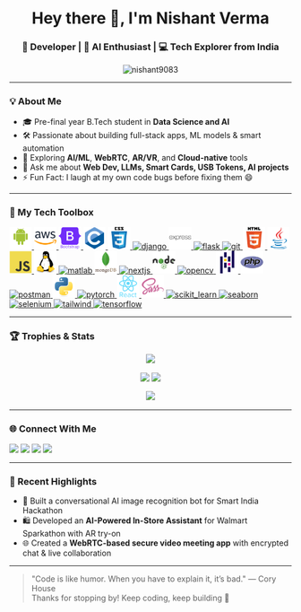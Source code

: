 <h1 align="center">Hey there 👋, I'm Nishant Verma</h1>
<h3 align="center">🚀 Developer | 🧠 AI Enthusiast | 💻 Tech Explorer from India</h3>

<p align="center">
  <img src="https://komarev.com/ghpvc/?username=nishant9083&label=Profile%20views&color=0e75b6&style=flat" alt="nishant9083" />
</p>

---

### 💡 About Me

- 🎓 Pre-final year B.Tech student in **Data Science and AI**
- 🛠️ Passionate about building full-stack apps, ML models & smart automation
- 🤖 Exploring **AI/ML**, **WebRTC**, **AR/VR**, and **Cloud-native** tools
- 💬 Ask me about **Web Dev, LLMs, Smart Cards, USB Tokens, AI projects**
- ⚡ Fun Fact: I laugh at my own code bugs before fixing them 😄

---

### 🚀 My Tech Toolbox

<p align="left">
  <!-- Add your most used or favorite ones here -->
  <a href="https://developer.android.com" target="_blank" rel="noreferrer"> <img src="https://raw.githubusercontent.com/devicons/devicon/master/icons/android/android-original-wordmark.svg" alt="android" width="40" height="40"/> </a> <a href="https://aws.amazon.com" target="_blank" rel="noreferrer"> <img src="https://raw.githubusercontent.com/devicons/devicon/master/icons/amazonwebservices/amazonwebservices-original-wordmark.svg" alt="aws" width="40" height="40"/> </a> <a href="https://getbootstrap.com" target="_blank" rel="noreferrer"> <img src="https://raw.githubusercontent.com/devicons/devicon/master/icons/bootstrap/bootstrap-plain-wordmark.svg" alt="bootstrap" width="40" height="40"/> </a> <a href="https://www.cprogramming.com/" target="_blank" rel="noreferrer"> <img src="https://raw.githubusercontent.com/devicons/devicon/master/icons/c/c-original.svg" alt="c" width="40" height="40"/> </a> <a href="https://www.w3schools.com/css/" target="_blank" rel="noreferrer"> <img src="https://raw.githubusercontent.com/devicons/devicon/master/icons/css3/css3-original-wordmark.svg" alt="css3" width="40" height="40"/> </a> <a href="https://www.djangoproject.com/" target="_blank" rel="noreferrer"> <img src="https://cdn.worldvectorlogo.com/logos/django.svg" alt="django" width="40" height="40"/> </a> <a href="https://expressjs.com" target="_blank" rel="noreferrer"> <img src="https://raw.githubusercontent.com/devicons/devicon/master/icons/express/express-original-wordmark.svg" alt="express" width="40" height="40"/> </a> <a href="https://flask.palletsprojects.com/" target="_blank" rel="noreferrer"> <img src="https://www.vectorlogo.zone/logos/pocoo_flask/pocoo_flask-icon.svg" alt="flask" width="40" height="40"/> </a> <a href="https://git-scm.com/" target="_blank" rel="noreferrer"> <img src="https://www.vectorlogo.zone/logos/git-scm/git-scm-icon.svg" alt="git" width="40" height="40"/> </a> <a href="https://www.w3.org/html/" target="_blank" rel="noreferrer"> <img src="https://raw.githubusercontent.com/devicons/devicon/master/icons/html5/html5-original-wordmark.svg" alt="html5" width="40" height="40"/> </a> <a href="https://www.java.com" target="_blank" rel="noreferrer"> <img src="https://raw.githubusercontent.com/devicons/devicon/master/icons/java/java-original.svg" alt="java" width="40" height="40"/> </a> <a href="https://developer.mozilla.org/en-US/docs/Web/JavaScript" target="_blank" rel="noreferrer"> <img src="https://raw.githubusercontent.com/devicons/devicon/master/icons/javascript/javascript-original.svg" alt="javascript" width="40" height="40"/> </a> <a href="https://www.linux.org/" target="_blank" rel="noreferrer"> <img src="https://raw.githubusercontent.com/devicons/devicon/master/icons/linux/linux-original.svg" alt="linux" width="40" height="40"/> </a> <a href="https://www.mathworks.com/" target="_blank" rel="noreferrer"> <img src="https://upload.wikimedia.org/wikipedia/commons/2/21/Matlab_Logo.png" alt="matlab" width="40" height="40"/> </a> <a href="https://www.mongodb.com/" target="_blank" rel="noreferrer"> <img src="https://raw.githubusercontent.com/devicons/devicon/master/icons/mongodb/mongodb-original-wordmark.svg" alt="mongodb" width="40" height="40"/> </a> <a href="https://nextjs.org/" target="_blank" rel="noreferrer"> <img src="https://cdn.worldvectorlogo.com/logos/nextjs-2.svg" alt="nextjs" width="40" height="40"/> </a> <a href="https://nodejs.org" target="_blank" rel="noreferrer"> <img src="https://raw.githubusercontent.com/devicons/devicon/master/icons/nodejs/nodejs-original-wordmark.svg" alt="nodejs" width="40" height="40"/> </a> <a href="https://opencv.org/" target="_blank" rel="noreferrer"> <img src="https://www.vectorlogo.zone/logos/opencv/opencv-icon.svg" alt="opencv" width="40" height="40"/> </a> <a href="https://pandas.pydata.org/" target="_blank" rel="noreferrer"> <img src="https://raw.githubusercontent.com/devicons/devicon/2ae2a900d2f041da66e950e4d48052658d850630/icons/pandas/pandas-original.svg" alt="pandas" width="40" height="40"/> </a> <a href="https://www.php.net" target="_blank" rel="noreferrer"> <img src="https://raw.githubusercontent.com/devicons/devicon/master/icons/php/php-original.svg" alt="php" width="40" height="40"/> </a> <a href="https://postman.com" target="_blank" rel="noreferrer"> <img src="https://www.vectorlogo.zone/logos/getpostman/getpostman-icon.svg" alt="postman" width="40" height="40"/> </a> <a href="https://www.python.org" target="_blank" rel="noreferrer"> <img src="https://raw.githubusercontent.com/devicons/devicon/master/icons/python/python-original.svg" alt="python" width="40" height="40"/> </a> <a href="https://pytorch.org/" target="_blank" rel="noreferrer"> <img src="https://www.vectorlogo.zone/logos/pytorch/pytorch-icon.svg" alt="pytorch" width="40" height="40"/> </a> <a href="https://reactjs.org/" target="_blank" rel="noreferrer"> <img src="https://raw.githubusercontent.com/devicons/devicon/master/icons/react/react-original-wordmark.svg" alt="react" width="40" height="40"/> </a> <a href="https://sass-lang.com" target="_blank" rel="noreferrer"> <img src="https://raw.githubusercontent.com/devicons/devicon/master/icons/sass/sass-original.svg" alt="sass" width="40" height="40"/> </a> <a href="https://scikit-learn.org/" target="_blank" rel="noreferrer"> <img src="https://upload.wikimedia.org/wikipedia/commons/0/05/Scikit_learn_logo_small.svg" alt="scikit_learn" width="40" height="40"/> </a> <a href="https://seaborn.pydata.org/" target="_blank" rel="noreferrer"> <img src="https://seaborn.pydata.org/_images/logo-mark-lightbg.svg" alt="seaborn" width="40" height="40"/> </a> <a href="https://www.selenium.dev" target="_blank" rel="noreferrer"> <img src="https://raw.githubusercontent.com/detain/svg-logos/780f25886640cef088af994181646db2f6b1a3f8/svg/selenium-logo.svg" alt="selenium" width="40" height="40"/> </a> <a href="https://tailwindcss.com/" target="_blank" rel="noreferrer"> <img src="https://www.vectorlogo.zone/logos/tailwindcss/tailwindcss-icon.svg" alt="tailwind" width="40" height="40"/> </a> <a href="https://www.tensorflow.org" target="_blank" rel="noreferrer"> <img src="https://www.vectorlogo.zone/logos/tensorflow/tensorflow-icon.svg" alt="tensorflow" width="40" height="40"/> </a>
  <!-- Add others you want to highlight -->
</p>

---

### 🏆 Trophies & Stats

<p align="center">
  <img src="https://github-profile-trophy.vercel.app/?username=nishant9083&theme=gruvbox&row=1&column=6" />
</p>

<p align="center">
  <img src="https://github-readme-stats.vercel.app/api?username=nishant9083&show_icons=true&theme=radical" height="165"/>
  <img src="https://github-readme-stats.vercel.app/api/top-langs/?username=nishant9083&layout=compact&theme=radical" height="165"/>
</p>

<p align="center">
  <img src="https://github-readme-streak-stats.herokuapp.com/?user=nishant9083&theme=radical" />
</p>

---

### 🌐 Connect With Me

<p align="left">
  <a href="https://www.linkedin.com/in/nishantverma888" target="_blank"><img src="https://img.shields.io/badge/LinkedIn-blue?logo=linkedin&logoColor=white" height="30"/></a>
  <a href="https://www.instagram.com/nishantverma888/" target="_blank"><img src="https://img.shields.io/badge/Instagram-pink?logo=instagram&logoColor=white" height="30"/></a>
  <a href="https://www.codechef.com/users/nishant888" target="_blank"><img src="https://img.shields.io/badge/Codechef-5B4638?logo=codechef&logoColor=white" height="30"/></a>
  <a href="mailto:nishantverma040@gmail.com"><img src="https://img.shields.io/badge/Email-red?logo=gmail&logoColor=white" height="30"/></a>
</p>

---

### 🔭 Recent Highlights

- 🧠 Built a conversational AI image recognition bot for Smart India Hackathon
- 🛍️ Developed an **AI-Powered In-Store Assistant** for Walmart Sparkathon with AR try-on
- 🌐 Created a **WebRTC-based secure video meeting app** with encrypted chat & live collaboration

---

> "Code is like humor. When you have to explain it, it’s bad." — Cory House  
Thanks for stopping by! Keep coding, keep building 🚀

